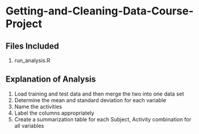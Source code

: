 # Getting-and-Cleaning-Data-Course-Project

## Files Included
1. run_analysis.R
## Explanation of Analysis
1. Load training and test data and then merge the two into one data set
2. Determine the mean and standard deviation for each variable
3. Name the activities
4. Label the columns appropriately
5. Create a summarization table for each Subject, Activity combination for all variables
